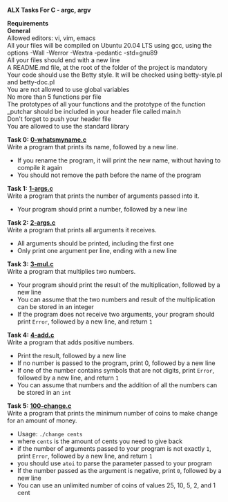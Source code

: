**ALX Tasks For C - argc, argv**  

**Requirements**  
**General**  
Allowed editors: vi, vim, emacs  
All your files will be compiled on Ubuntu 20.04 LTS using gcc, using the options -Wall -Werror -Wextra -pedantic -std=gnu89  
All your files should end with a new line  
A README.md file, at the root of the folder of the project is mandatory  
Your code should use the Betty style. It will be checked using betty-style.pl and betty-doc.pl  
You are not allowed to use global variables  
No more than 5 functions per file  
The prototypes of all your functions and the prototype of the function _putchar should be included in your header file called main.h  
Don't forget to push your header file  
You are allowed to use the standard library  


**Task 0:** **[0-whatsmyname.c](0-whatsmyname.c)**  
Write a program that prints its name, followed by a new line.  
* If you rename the program, it will print the new name, without having to compile it again  
* You should not remove the path before the name of the program  

**Task 1:** **[1-args.c](1-args.c)**  
Write a program that prints the number of arguments passed into it.  
* Your program should print a number, followed by a new line  

**Task 2:** **[2-args.c](2-args.c)**  
Write a program that prints all arguments it receives.  
* All arguments should be printed, including the first one  
* Only print one argument per line, ending with a new line  

**Task 3:** **[3-mul.c](3-mul.c)**  
Write a program that multiplies two numbers.  
* Your program should print the result of the multiplication, followed by a new line  
* You can assume that the two numbers and result of the multiplication can be stored in an integer  
* If the program does not receive two arguments, your program should print `Error`, followed by a new line, and return `1`  

**Task 4:** **[4-add.c](4-add.c)**  
Write a program that adds positive numbers.  
* Print the result, followed by a new line  
* If no number is passed to the program, print 0, followed by a new line  
* If one of the number contains symbols that are not digits, print `Error`, followed by a new line, and return `1`  
* You can assume that numbers and the addition of all the numbers can be stored in an `int`  

**Task 5:** **[100-change.c](100-change.c)**  
Write a program that prints the minimum number of coins to make change for an amount of money.  
* Usage: `./change cents`  
* where `cents` is the amount of cents you need to give back  
* if the number of arguments passed to your program is not exactly `1`, print `Error`, followed by a new line, and return `1`  
* you should use `atoi` to parse the parameter passed to your program  
* If the number passed as the argument is negative, print `0`, followed by a new line  
* You can use an unlimited number of coins of values 25, 10, 5, 2, and 1 cent
